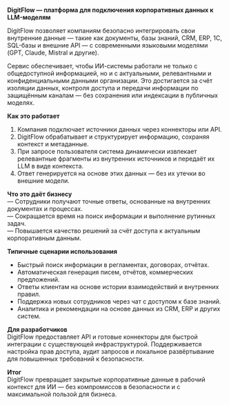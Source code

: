 **DigitFlow — платформа для подключения корпоративных данных к LLM-моделям**

DigitFlow позволяет компаниям безопасно интегрировать свои внутренние данные — такие как документы, базы знаний, CRM, ERP, 1С, SQL-базы и внешние API — с современными языковыми моделями (GPT, Claude, Mistral и другие).  

Сервис обеспечивает, чтобы ИИ-системы работали не только с общедоступной информацией, но и с актуальными, релевантными и конфиденциальными данными организации. Это достигается за счёт изоляции данных, контроля доступа и передачи информации по защищённым каналам — без сохранения или индексации в публичных моделях.

**Как это работает**  
1. Компания подключает источники данных через коннекторы или API.  
2. DigitFlow обрабатывает и структурирует информацию, сохраняя контекст и метаданные.  
3. При запросе пользователя система динамически извлекает релевантные фрагменты из внутренних источников и передаёт их LLM в виде контекста.  
4. Ответ генерируется на основе этих данных — без их утечки во внешние модели.

**Что это даёт бизнесу**  
— Сотрудники получают точные ответы, основанные на внутренних документах и процессах.  
— Сокращается время на поиск информации и выполнение рутинных задач.  
— Повышается качество решений за счёт доступа к актуальным корпоративным данным.  

**Типичные сценарии использования**  
- Быстрый поиск информации в регламентах, договорах, отчётах.  
- Автоматическая генерация писем, отчётов, коммерческих предложений.  
- Ответы клиентам на основе истории взаимодействий и внутренних правил.  
- Поддержка новых сотрудников через чат с доступом к базе знаний.  
- Аналитика и рекомендации на основе данных из CRM, ERP и других систем.

**Для разработчиков**  
DigitFlow предоставляет API и готовые коннекторы для быстрой интеграции с существующей инфраструктурой. Поддерживается настройка прав доступа, аудит запросов и локальное развёртывание для повышенных требований к безопасности.

**Итог**  
DigitFlow превращает закрытые корпоративные данные в рабочий контекст для ИИ — без компромиссов в безопасности и с максимальной пользой для бизнеса.